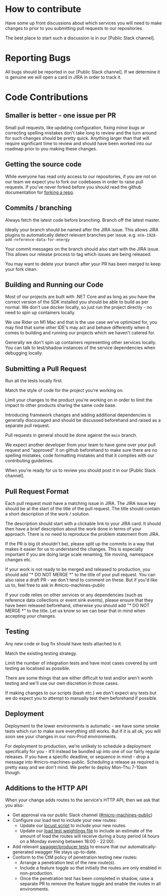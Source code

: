 # How to contribute

Have some up front discussions about which services you will need to make changes to prior to you submitting pull requests to our repositories.

The best place to start such a discussion is in our [Public Slack channel].

# Reporting Bugs
All bugs should be reported in our [Public Slack channel]. If we determine it is genuine we will open a card in JIRA in order to track it.

# Code Contributions

## Smaller is better - one issue per PR

Small pull requests, like updating configuration, fixing minor bugs or correcting spelling mistakes don't take long to review and the turn around for such changes should be pretty quick. Anything larger than that will require significant time to review and should have been worked into our roadmap prior to you making these changes.

## Getting the source code

While everyone has read only access to our repositories, if you are not on our team we expect you to fork our codebases in order to raise pull requests. If you've never forked before you should read the github documentation for [forking a repo](https://help.github.com/articles/fork-a-repo/).

## Commits / branching

Always fetch the latest code before branching. Branch off the latest master.

Ideally your branch should be named after the JIRA issue. This allows JIRA plugins to automatically detect relevant branches per issue. e.g. `mtm-1928-add-reference-data-for-energy`

Your commit messages on the branch should also start with the JIRA issue. This allows our release process to tag which issues are being released.

You may want to delete your branch after your PR has been merged to keep your fork clean.

## Building and Running our Code

Most of our projects are built with .NET Core and as long as you have the correct version of the SDK installed you should be able to build as per normal. We don't use docker locally, so just run the project directly - no need to spin up containers locally.

We use Rider on M1 Mac and that is the use case we've optimized for, you may find that some other IDE's may act and behave differently when it comes to building and running our projects which we haven't catered for.

Generally we don't spin up containers representing other services locally. You can talk to test/shadow instances of the service dependencies when debugging locally.

## Submitting a Pull Request

Run all the tests locally first.

Match the style of code for the project you're working on.

Limit your changes to the product you're working on in order to limit the impact to other products sharing the same code base.

Introducing framework changes and adding additional dependencies is generally discouraged and should be discussed beforehand and raised as a separate pull request.

Pull requests in general should be done against the `main` branch.

We expect another developer from your team to have gone over your pull request and "approved" it on github beforehand to make sure there are no spelling mistakes, code formatting mistakes and that it complies with our contributing guidelines.

When you're ready for us to review you should post it in our [Public Slack channel].

## Pull Request Format

Each pull request must have a matching issue in JIRA. The JIRA issue key should be at the start of the title of the pull request. The title should contain a short description of the work / solution.

The description should start with a clickable link to your JIRA card. It should then have a brief description about the work done in terms of your approach. There is no need to reproduce the problem statement from JIRA.

If the PR is big (it shouldn't be), please split up the commits in a way that makes it easier for us to understand the changes. This is especially important if you are doing large scale renaming, file moving, namespace changes etc.

If your work is not ready to be merged and released to production, you should add "* DO NOT MERGE *" to the title of your pull request. You can also raise a draft PR - we don't tend to comment on these. But if you'd like us to, feel free to ask in #micro-machines-public


If your code relies on other services or any dependencies (such as reference data collections or event sink events), please ensure that they have been released beforehand, otherwise you should add "* DO NOT MERGE *" to the title. Let us know so we can bear that in mind when accepting your changes.

## Testing
Any new code or bug fix should have tests attached to it.

Match the existing testing strategy.

Limit the number of integration tests and have most cases covered by unit testing as localised as possible.

There are some things that are either difficult to test and/or aren't worth testing and we'll use our own discretion in those cases.

If making changes to our scripts (bash etc.) we don't expect any tests but we do expect you to attempt to manually test them beforehand if possible.

## Deployment
Deployment to the lower environments is automatic - we have some smoke tests which run to make sure everything still works. But if it is all ok, you will soon see your changes in our non-Prod environments. 

For deployment to production, we're unlikely to schedule a deployment specifically for you - it'll instead be bundled up into one of our fairly regular releases. If you have a specific deadline, or sequence in mind - drop a message into #micro-machines-public. Scheduling a release as required is pretty easy and we don't mind. We prefer to deploy Mon-Thu 7-10am though.

## Additions to the HTTP API

When your change adds routes to the service's HTTP API, then we ask that you also:
* Get approval via our public Slack channel ([#micro-machines-public](slack://channel?id=C1F2ADXGF&team=T029V69AG))
* Configure our load test to include your new routes:
   * Update our [locust script](https://github.com/ComparetheMarket/product.journey-gateway/blob/master/loadtesting/locustfile.py) to include your new routes.
   * Update our [load test weightings file](https://github.com/ComparetheMarket/product.journey-gateway/blob/master/loadtesting/loadtesting.csv) to include an estimate of the amount of load the routes will receive during a busy period (4 hours on a Monday evening between 18:00 - 22:00).
* Add relevant [swagger/producer tests](https://github.com/ComparetheMarket/product.journey-gateway/tree/master/contract-tests/producer) to ensure that our automatically-generated swagger file stays up-to-date.
* Conform to the CtM policy of penetration testing new routes:
   * Arrange a penetration test of the new route(s).
   * Include a feature toggle so that initially the routes are only enabled in non-production.
   * Once the penetration test has been completed in shadow, raise a separate PR to remove the feature toggle and enable the routes in all environments.
